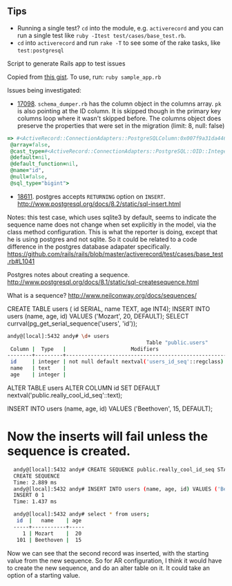 ## Tips

 - Running a single test? `cd` into the module, e.g. `activerecord` and you can run a single test like `ruby -Itest test/cases/base_test.rb`.
 - `cd` into `activerecord` and run `rake -T` to see some of the rake tasks, like `test:postgresql`

Script to generate Rails app to test issues

Copied from [this gist](https://gist.github.com/bronzle/b911103cdbec55edd8b9). To use, run: `ruby sample_app.rb`

Issues being investigated:

 * [17098](https://github.com/rails/rails/issues/17098). `schema_dumper.rb` has the column object in the columns array. `pk` is also pointing at the ID column.
 It is skipped though in the primary key columns loop where it wasn't skipped before.
 The columns object does preserve the properties that were set in the migration (limit: 8, null: false)

``` ruby
=> #<ActiveRecord::ConnectionAdapters::PostgreSQLColumn:0x007f9a31da4468
 @array=false,
 @cast_type=#<ActiveRecord::ConnectionAdapters::PostgreSQL::OID::Integer:0x007f9a31da6d80 @limit=8, @precision=nil, @scale=nil>,
 @default=nil,
 @default_function=nil,
 @name="id",
 @null=false,
 @sql_type="bigint">
```

 * [18611](https://github.com/rails/rails/issues/18611). postgres accepts `RETURNING` option on `INSERT`. http://www.postgresql.org/docs/8.2/static/sql-insert.html

  Notes: this test case, which uses sqlite3 by default, seems to indicate the sequence name does not change when set explicitly in the model, via the class method configuration. This is what the reporter is doing, except that he is using postgres and not sqlite.
  So it could be related to a code difference in the postgres database adapater specifically.
  https://github.com/rails/rails/blob/master/activerecord/test/cases/base_test.rb#L1041

  Postgres notes about creating a sequence.
  http://www.postgresql.org/docs/8.1/static/sql-createsequence.html

  What is a sequence?
  http://www.neilconway.org/docs/sequences/

  CREATE TABLE users ( id SERIAL, name TEXT, age INT4);
  INSERT INTO users (name, age, id) VALUES ('Mozart', 20, DEFAULT);
  SELECT currval(pg_get_serial_sequence('users', 'id'));

``` bash
andy@[local]:5432 andy# \d+ users
                                             Table "public.users"
 Column |  Type   |                     Modifiers                      | Storage  | Stats target | Description
--------+---------+----------------------------------------------------+----------+--------------+-------------
 id     | integer | not null default nextval('users_id_seq'::regclass) | plain    |              |
 name   | text    |                                                    | extended |              |
 age    | integer |
```


  ALTER TABLE users ALTER COLUMN id SET DEFAULT nextval('public.really_cool_id_seq'::text);

  INSERT INTO users (name, age, id) VALUES ('Beethoven', 15, DEFAULT);

  # Now the inserts will fail unless the sequence is created.

``` bash
  andy@[local]:5432 andy# CREATE SEQUENCE public.really_cool_id_seq START 101;
  CREATE SEQUENCE
  Time: 2.889 ms
  andy@[local]:5432 andy# INSERT INTO users (name, age, id) VALUES ('Beethoven', 15, DEFAULT);
  INSERT 0 1
  Time: 1.437 ms

  andy@[local]:5432 andy# select * from users;
   id  |   name    | age
  -----+-----------+-----
     1 | Mozart    |  20
   101 | Beethoven |  15
```

  Now we can see that the second record was inserted, with the starting value from the new sequence. So for AR configuration, I think it would have to create the new sequence, and do an alter table on it. It could take an option of a starting value.
